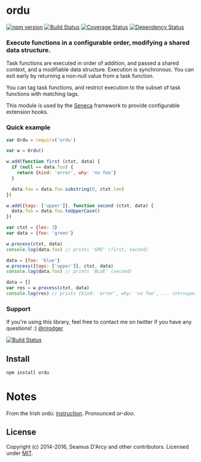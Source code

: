 # ordu

[![npm version][npm-badge]][npm-url]
[![Build Status][travis-badge]][travis-url]
[![Coverage Status][coveralls-badge]][coveralls-url]
[![Dependency Status][david-badge]][david-url]


### Execute functions in a configurable order, modifying a shared data structure.

Task functions are executed in order of addition, and passed a shared
context, and a modifiable data structure. Execution is
synchronous. You can exit early by returning a non-null value from a
task function.

You can tag task functions, and restrict execution to the subset of
task functions with matching tags.

This module is used by the [Seneca](http://senecajs.org) framework to
provide configurable extension hooks.


### Quick example

```js
var Ordu = require('ordu')

var w = Ordu()

w.add(function first (ctxt, data) {
  if (null == data.foo) {
    return {kind: 'error', why: 'no foo'}
  }

  data.foo = data.foo.substring(0, ctxt.len)
})

w.add({tags: ['upper']}, function second (ctxt, data) {
  data.foo = data.foo.toUpperCase()
})

var ctxt = {len: 3}
var data = {foo: 'green'}

w.process(ctxt, data)
console.log(data.foo) // prints 'GRE' (first, second)

data = {foo: 'blue'}
w.process({tags: ['upper']}, ctxt, data)
console.log(data.foo) // prints 'BLUE' (second)

data = []
var res = w.process(ctxt, data)
console.log(res) // prints {kind: 'error', why: 'no foo', ... introspection ...}
```

### Support

If you're using this library, feel free to contact me on twitter if
you have any questions! :) [@rjrodger](http://twitter.com/rjrodger)

[![Build Status](https://travis-ci.org/rjrodger/ordu.png?branch=master)](https://travis-ci.org/rjrodger/ordu)


## Install

```sh
npm install ordu
```

# Notes

From the Irish ord&uacute;: [instruction](http://www.focloir.ie/en/dictionary/ei/instruction). Pronounced _or-doo_.


## License

Copyright (c) 2014-2016, Seamus D'Arcy and other contributors.
Licensed under [MIT][].

[MIT]: ./LICENSE
[travis-badge]: https://travis-ci.org/rjrodger/ordu.svg
[travis-url]: https://travis-ci.org/rjrodger/ordu
[npm-badge]: https://img.shields.io/npm/v/@seneca/cache.svg
[npm-url]: https://npmjs.com/package/@seneca/cache
[david-badge]: https://david-dm.org/rjrodger/ordu.svg
[david-url]: https://david-dm.org/rjrodger/ordu
[coveralls-badge]: https://coveralls.io/repos/github/rjrodger/ordu/badge.svg?branch=master
[coveralls-url]: https://coveralls.io/github/rjrodger/ordu?branch=master
